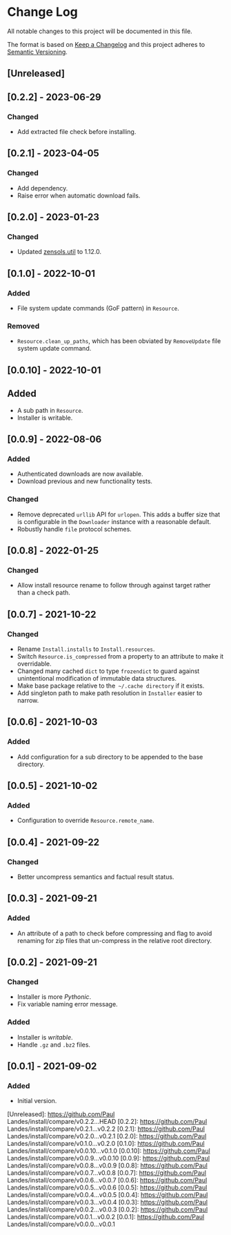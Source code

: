 # Change Log
All notable changes to this project will be documented in this file.

The format is based on [Keep a Changelog](http://keepachangelog.com/)
and this project adheres to [Semantic Versioning](http://semver.org/).


## [Unreleased]


## [0.2.2] - 2023-06-29
### Changed
- Add extracted file check before installing.


## [0.2.1] - 2023-04-05
### Changed
- Add dependency.
- Raise error when automatic download fails.


## [0.2.0] - 2023-01-23
### Changed
- Updated [zensols.util] to 1.12.0.


## [0.1.0] - 2022-10-01
### Added
- File system update commands (GoF pattern) in `Resource`.

### Removed
- `Resource.clean_up_paths`, which has been obviated by `RemoveUpdate` file
  system update command.


## [0.0.10] - 2022-10-01
## Added
- A sub path in `Resource`.
- Installer is writable.


## [0.0.9] - 2022-08-06
### Added
- Authenticated downloads are now available.
- Download previous and new functionality tests.

### Changed
- Remove deprecated `urllib` API for `urlopen`.  This adds a buffer size that
  is configurable in the `Downloader` instance with a reasonable default.
- Robustly handle `file` protocol schemes.


## [0.0.8] - 2022-01-25
### Changed
- Allow install resource rename to follow through against target rather than a
  check path.


## [0.0.7] - 2021-10-22
### Changed
- Rename `Install.installs` to `Install.resources`.
- Switch `Resource.is_compressed` from a property to an attribute to make it
  overridable.
- Changed many cached `dict` to type `frozendict` to guard against
  unintentional modification of immutable data structures.
- Make base package relative to the` ~/.cache directory` if it exists.
- Add singleton path to make path resolution in `Installer` easier to narrow.


## [0.0.6] - 2021-10-03
### Added
- Add configuration for a sub directory to be appended to the base directory.


## [0.0.5] - 2021-10-02
### Added
- Configuration to override `Resource.remote_name`.


## [0.0.4] - 2021-09-22
### Changed
- Better uncompress semantics and factual result status.


## [0.0.3] - 2021-09-21
### Added
- An attribute of a path to check before compressing and flag to avoid renaming
  for zip files that un-compress in the relative root directory.


## [0.0.2] - 2021-09-21
### Changed
- Installer is more *Pythonic*.
- Fix variable naming error message.

### Added
- Installer is *writable*.
- Handle `.gz` and `.bz2` files.


## [0.0.1] - 2021-09-02
### Added
- Initial version.


<!-- links -->
[Unreleased]: https://github.com/Paul Landes/install/compare/v0.2.2...HEAD
[0.2.2]: https://github.com/Paul Landes/install/compare/v0.2.1...v0.2.2
[0.2.1]: https://github.com/Paul Landes/install/compare/v0.2.0...v0.2.1
[0.2.0]: https://github.com/Paul Landes/install/compare/v0.1.0...v0.2.0
[0.1.0]: https://github.com/Paul Landes/install/compare/v0.0.10...v0.1.0
[0.0.10]: https://github.com/Paul Landes/install/compare/v0.0.9...v0.0.10
[0.0.9]: https://github.com/Paul Landes/install/compare/v0.0.8...v0.0.9
[0.0.8]: https://github.com/Paul Landes/install/compare/v0.0.7...v0.0.8
[0.0.7]: https://github.com/Paul Landes/install/compare/v0.0.6...v0.0.7
[0.0.6]: https://github.com/Paul Landes/install/compare/v0.0.5...v0.0.6
[0.0.5]: https://github.com/Paul Landes/install/compare/v0.0.4...v0.0.5
[0.0.4]: https://github.com/Paul Landes/install/compare/v0.0.3...v0.0.4
[0.0.3]: https://github.com/Paul Landes/install/compare/v0.0.2...v0.0.3
[0.0.2]: https://github.com/Paul Landes/install/compare/v0.0.1...v0.0.2
[0.0.1]: https://github.com/Paul Landes/install/compare/v0.0.0...v0.0.1

[zensols.util]: https://github.com/plandes/util
